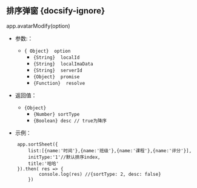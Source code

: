 ##  排序弹窗 {docsify-ignore}
app.avatarModify(option)


* 参数:：
  * ``{ Object}  option ``
    * ``{String}  localId``
    * ``{String}  localImaData``
    * ``{String}  serverId``
    * ``{Object}  promise``
    * ``{Function}  resolve``
 

* 返回值：
    * ``{Object}``
      * ``{Number} sortType``
      * ``{Boolean} desc // true为降序 ``
      
 
* 示例：
  
```
    app.sortSheet({
        list:[{name:'时间'},{name:'班级'},{name:'课程'},{name:'评分'}],
        initType:'1'//默认排序index,
        title:'哈哈'
    }).then( res => { 
            console.log(res) //{sortType: 2, desc: false}
        })

```
